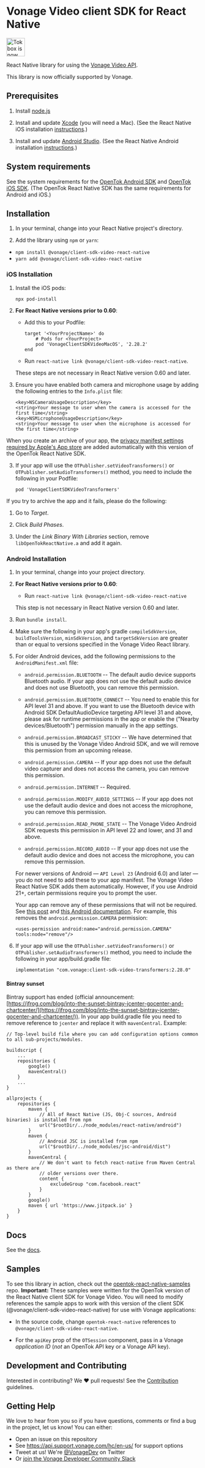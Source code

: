 # Vonage Video client SDK for React Native

<img src="https://assets.tokbox.com/img/vonage/Vonage_VideoAPI_black.svg" height="48px" alt="Tokbox is now known as Vonage" />

React Native library for using the [Vonage Video API](https://developer.vonage.com/en/video/overview).

This library is now officially supported by Vonage.

## Prerequisites

1. Install [node.js](https://nodejs.org/)

2. Install and update [Xcode](https://developer.apple.com/xcode/) (you will need a Mac). (See the React Native iOS installation [instructions](https://facebook.github.io/react-native/docs/getting-started.html).)

3. Install and update [Android Studio](https://developer.android.com/studio/index.html). (See the React Native Android installation [instructions](https://facebook.github.io/react-native/docs/getting-started.html).)

## System requirements

See the system requirements for the [OpenTok Android SDK](https://tokbox.com/developer/sdks/android/#requirements) and [OpenTok iOS SDK](https://tokbox.com/developer/sdks/ios/#system-requirements). (The OpenTok React Native SDK has the same requirements for Android and iOS.)

## Installation

1. In your terminal, change into your React Native project's directory.

2. Add the library using `npm` or `yarn`:

- `npm install @vonage/client-sdk-video-react-native`
- `yarn add @vonage/client-sdk-video-react-native`

### iOS Installation

1. Install the iOS pods:

   ```
   npx pod-install
   ```

2. **For React Native versions prior to 0.60**:

   * Add this to your Podfile:

     ```
     target '<YourProjectName>' do
         # Pods for <YourProject>
         pod 'VonageClientSDKVideoMacOS', '2.28.2'
     end
     ```
   
   * Run `react-native link @vonage/client-sdk-video-react-native`.

   These steps are not necessary in React Native version 0.60 and later.

3. Ensure you have enabled both camera and microphone usage by adding the following entries to the `Info.plist` file:

   ```
   <key>NSCameraUsageDescription</key>
   <string>Your message to user when the camera is accessed for the first time</string>
   <key>NSMicrophoneUsageDescription</key>
   <string>Your message to user when the microphone is accessed for the first time</string>
   ```

When you create an archive of your app, the [privacy manifest settings required by Apple's App store](https://developer.apple.com/support/third-party-SDK-requirements) are added automatically with this version of the OpenTok React Native SDK.

3. If your app will use the `OTPublisher.setVideoTransformers()` or `OTPublisher.setAudioTransformers()` method, you need to include the following in your Podfile:

   ```
   pod 'VonageClientSDKVideoTransformers'
   ```

If you try to archive the app and it fails, please do the following:

1. Go to *Target*.

2. Click *Build Phases*.

3. Under the *Link Binary With Libraries* section, remove `libOpenTokReactNative.a` and add it again.

### Android Installation

1. In your terminal, change into your project directory.

2. **For React Native versions prior to 0.60**:

   - Run `react-native link @vonage/client-sdk-video-react-native`

   This step is not necessary in React Native version 0.60 and later.

3. Run `bundle install`.

4. Make sure the following in your app's gradle `compileSdkVersion`, `buildToolsVersion`, `minSdkVersion`, and `targetSdkVersion` are greater than or equal to versions specified in the Vonage Video React library.

5. For older Android devices, add the following permissions to the `AndroidManifest.xml` file:

   * `android.permission.BLUETOOTH` -- The default audio device supports
   Bluetooth audio. If your app does not use the default audio device and does not
   use Bluetooth, you can remove this permission.

   * `android.permission.BLUETOOTH_CONNECT` -- You need to enable this for API level 31 and above. If you want
   to use the Bluetooth device with Android SDK DefaultAudioDevice targeting API level 31 and above, please
   ask for runtime permissions in the app or enable the ("Nearby devices/Bluetooth") permission manually in
   the app settings.

   * `android.permission.BROADCAST_STICKY` -- We have determined that this is unused by
   the Vonage Video Android SDK, and we will remove this permission from an upcoming release.

   * `android.permission.CAMERA` -- If your app does not use the default video capturer
   and does not access the camera, you can remove this permission.

   * `android.permission.INTERNET` -- Required.

   * `android.permission.MODIFY_AUDIO_SETTINGS` -- If your app does not use the default audio
   device and does not access the microphone, you can remove this permission.

   * `android.permission.READ_PHONE_STATE` -- The Vonage Video Android SDK requests this permission in API level 22
   and lower, and 31 and above.

   * `android.permission.RECORD_AUDIO` -- If your app does not use the default audio
   device and does not access the microphone, you can remove this permission.

   For newer versions of Android — `API Level 23` (Android 6.0) and later — you do not need to add these to your app manifest. The Vonage Video React Native SDK adds them automatically. However, if you use Android 21+, certain permissions require you to prompt the user.

   Your app can remove any of these permissions that will not be required. See [this post](https://stackoverflow.com/a/31616472) and [this Android documentation](https://developer.android.com/studio/build/manifest-merge). For example, this removes the `android.permission.CAMERA` permission:

   ```
   <uses-permission android:name="android.permission.CAMERA" tools:node="remove"/>
   ```

3. If your app will use the `OTPublisher.setVideoTransformers()` or `OTPublisher.setAudioTransformers()` method, you need to include the following in your app/build.gradle file:

   ```
   implementation "com.vonage:client-sdk-video-transformers:2.28.0"
   ```

#### Bintray sunset

Bintray support has ended (official announcement: [https://jfrog.com/blog/into-the-sunset-bintray-jcenter-gocenter-and-chartcenter/](https://jfrog.com/blog/into-the-sunset-bintray-jcenter-gocenter-and-chartcenter/)). In your app build.gradle file you need to remove reference to `jcenter` and replace it with `mavenCentral`. Example:

```
// Top-level build file where you can add configuration options common to all sub-projects/modules.

buildscript {
    ...
    repositories {
        google()
        mavenCentral()
    }
    ...
}

allprojects {
    repositories {
        maven {
            // All of React Native (JS, Obj-C sources, Android binaries) is installed from npm
            url("$rootDir/../node_modules/react-native/android")
        }
        maven {
            // Android JSC is installed from npm
            url("$rootDir/../node_modules/jsc-android/dist")
        }
        mavenCentral {
            // We don't want to fetch react-native from Maven Central as there are
            // older versions over there.
            content {
                excludeGroup "com.facebook.react"
            }
        }
        google()
        maven { url 'https://www.jitpack.io' }
    }
}
```

## Docs

See the [docs](https://developer.vonage.com/en/video/client-sdks/react-native/overview?source=video).

## Samples

To see this library in action, check out the [opentok-react-native-samples](https://github.com/opentok/opentok-react-native-samples) repo. **Important:** These samples were written for the OpenTok version of the React Native client SDK for Vonage Video. You will need to modify references the sample apps to work with this version of the client SDK (@vonage/client-sdk-video-react-native) for use with Vonage applications:

* In the source code, change `opentok-react-native` references to `@vonage/client-sdk-video-react-native`.

* For the `apiKey` prop of the `OTSession` component, pass in a Vonage *application ID* (*not* an OpenTok API key or a Vonage API key).

## Development and Contributing

Interested in contributing? We :heart: pull requests! See the
[Contribution](CONTRIBUTING.md) guidelines.

## Getting Help

We love to hear from you so if you have questions, comments or find a bug in the project, let us know! You can either:

- Open an issue on this repository
- See <https://api.support.vonage.com/hc/en-us/> for support options
- Tweet at us! We're [@VonageDev](https://twitter.com/VonageDev) on Twitter
- Or [join the Vonage Developer Community Slack](https://developer.nexmo.com/community/slack)
